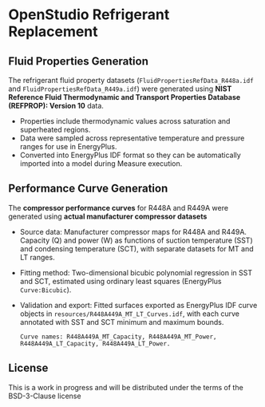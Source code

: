 
# OpenStudio Refrigerant Replacement

## Fluid Properties Generation
The refrigerant fluid property datasets (`FluidPropertiesRefData_R448a.idf` and `FluidPropertiesRefData_R449a.idf`) were generated using **NIST Reference Fluid Thermodynamic and Transport Properties Database (REFPROP): Version 10** data.  

- Properties include thermodynamic values across saturation and superheated regions.  
- Data were sampled across representative temperature and pressure ranges for use in EnergyPlus.  
- Converted into EnergyPlus IDF format so they can be automatically imported into a model during Measure execution.  

## Performance Curve Generation
The **compressor performance curves** for R448A and R449A were generated using **actual manufacturer compressor datasets**

- Source data: Manufacturer compressor maps for R448A and R449A. Capacity (Q) and power (W) as functions of suction temperature (SST) and condensing temperature (SCT), with separate datasets for MT and LT ranges.
- Fitting method: Two-dimensional bicubic polynomial regression in SST and SCT, estimated using ordinary least squares (EnergyPlus `Curve:Bicubic`).
- Validation and export: Fitted surfaces exported as EnergyPlus IDF curve objects in `resources/R448A449A_MT_LT_Curves.idf`, with each curve annotated with SST and SCT minimum and maximum bounds.

    `Curve names: R448A449A_MT_Capacity, R448A449A_MT_Power, R448A449A_LT_Capacity, R448A449A_LT_Power.`

## License
This is a work in progress and will be distributed under the terms of the BSD-3-Clause license